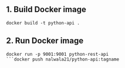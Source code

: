 ## 1. Build Docker image 
```commandline
docker build -t python-api .
```

## 2. Run Docker image
```commandline
docker run -p 9001:9001 python-rest-api
```docker push nalwala21/python-api:tagname

